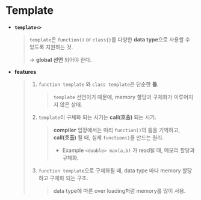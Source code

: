 # Template

* **`template<>`**

  > `template`은 `function()` or `class{}`를 다양한 **data type**으로 사용할 수 있도록 지원하는 것.
  >
  > → **global 선언** 되어야 한다.
  
* **features**

  > 1. `function template` 와 `class template`은 단순한 **틀**.
  >
  >    >  `template` 선언이기 때문에, memory 할당과 구체화가 이루어지지 않은 상태. 
  >
  > 2. `template`이 구체화 되는 시기는 **call(호출)** 되는 시기.
  >
  >    > **compiler** 입장에서는 미리 `function()`의 틀을 기억하고, **call(호출)** 될 때, 실제 `function()`을 만드는 원리.
  >    >
  >    > - Example
  >    >   `<double> max(a,b)` 가 read될 때, 메모리 할당과 구체화.
  >
  > 3. `function template`으로 구체화될 때, data type 마다 memory 할당하고 구체화 되는 구조.
  >
  >    > data type에 따른 over loading처럼 memory를 많이 사용.
